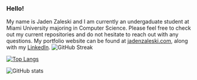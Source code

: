### Hello!


<p>
  
  My name is Jaden Zaleski and I am currently an undergaduate student at Miami University majoring in Computer Science. Please feel free to check out my current repositories and do not hesitate to reach out with any questions. My portfolio website can be found at [jadenzaleski.com](jadenzaleski.com), along with my [LinkedIn](www.linkedin.com/in/jaden-zaleski/).
    <img src="https://streak-stats.demolab.com?user=jadenzaleski&theme=dark&hide_border=true&card_width=500&background=45%2C2E3192%2C1BFFFF&dates=303030A0" alt="GitHub Streak" />
  
</p>

[![Top Langs](https://github-readme-stats-nu-beryl-93.vercel.app/api/top-langs/?username=jadenzaleski&layout=compact&theme=transparent&hide_border=true&langs_count=6&text_color=2C68F6&title_color=EA9135)](https://github.com/anuraghazra/github-readme-stats)

![GitHub stats](https://github-readme-stats-nu-beryl-93.vercel.app/api/?username=jadenzaleski&show_icons=true&theme=transparent&hide_border=true&rank_icon=percentile&line_height=22&ring_color=EA9135&icon_color=EA9135&text_color=2C68F6&text_bold=false&title_color=EA9135)
